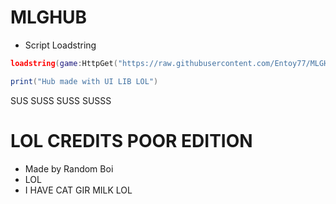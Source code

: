 # MLGHUB
- Script Loadstring
```lua
loadstring(game:HttpGet("https://raw.githubusercontent.com/Entoy77/MLGHUB/main/load.lua", true))()

print("Hub made with UI LIB LOL")
```

SUS
SUSS
SUSS
SUSSS

# LOL CREDITS POOR EDITION

- Made by Random Boi
- LOL
- I HAVE CAT GIR MILK LOL

